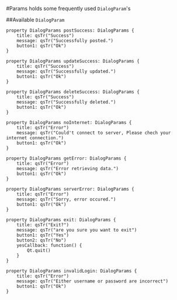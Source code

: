 #Params holds some frequently used `DialogParam`'s






##Available `DialogParam`

    property DialogParams postSuccess: DialogParams {
        title: qsTr("Success")
        message: qsTr("Successfully posted.")
        button1: qsTr("Ok")
    }

    property DialogParams updateSuccess: DialogParams {
        title: qsTr("Success")
        message: qsTr("Successfully updated.")
        button1: qsTr("Ok")
    }

    property DialogParams deleteSuccess: DialogParams {
        title: qsTr("Success")
        message: qsTr("Successfully deleted.")
        button1: qsTr("Ok")
    }

    property DialogParams noInternet: DialogParams {
        title: qsTr("Error")
        message: qsTr("Could't connect to server, Please chech your internet connection.")
        button1: qsTr("Ok")
    }

    property DialogParams getError: DialogParams {
        title: qsTr("Error")
        message: qsTr("Error retrieving data.")
        button1: qsTr("Ok")
    }

    property DialogParams serverError: DialogParams {
        title: qsTr("Error")
        message: qsTr("Sorry, error occured.")
        button1: qsTr("Ok")
    }

    property DialogParams exit: DialogParams {
        title: qsTr("Exit?")
        message: qsTr("are you sure you want to exit")
        button1: qsTr("Yes")
        button2: qsTr("No")
        yesCallback: function() {
            Qt.quit()
        }
    }

    property DialogParams invalidLogin: DialogParams {
        title: qsTr("Error")
        message: qsTr("Either username or password are incorrect")
        button1: qsTr("Ok")
    }

